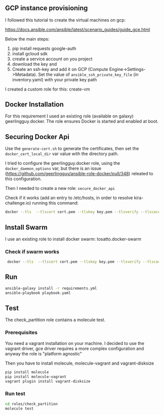 #


## GCP instance provisioning

I followed this tutorial to create the virtual machines on gcp:

https://docs.ansible.com/ansible/latest/scenario_guides/guide_gce.html

Below the main steps:

1. pip install requests google-auth
2. install gcloud sdk
3. create a service account on you project
4. download the key and
5. Create an ssh-key and add it on GCP (Compute Engine->Settings->Metadata). Set the value of `ansible_ssh_private_key_file` (in inventory.yaml) with your private key path

I created a custom role for this: create-vm

## Docker Installation

For this requirement I used an existing role (available on galaxy) geerlingguy.docker. The role ensures Docker is started and enabled at boot. 

## Securing Docker Api

Use the `generate-cert.sh` to generate the certificates, then set the `docker_cert_local_dir` var value with the directory path.

I tried to configure the geerlingguy.docker role, using the `docker_daemon_options` var, but there is an issue (https://github.com/geerlingguy/ansible-role-docker/pull/348) releated to this configuration.

Then I needed to create a new role: `secure_docker_api` 

Check if it works (add an entry to /etc/hosts, in order to resolve kira-challenge.io) running this command:

```bash
docker --tls  --tlscert cert.pem --tlskey key.pem --tlsverify --tlscacert ca.pem  --host=tcp://kira-challenge.io:2376 info 

```

## Install Swarm

I use an existing role to install docker swarm: tosatto.docker-swarm


### Check if swarm works 
```bash
 docker --tls  --tlscert cert.pem --tlskey key.pem --tlsverify --tlscacert ca.pem  --host=tcp://kira-challenge.io:2376 service create --replicas 3 -p 80:80 --name nginx nginx
```
## Run 

```bash
ansible-galaxy install -r requirements.yml
ansible-playbook playbook.yaml
```

## Test

The check_partition role contains a molecule test. 

### Prerequisites

You need a vagrant installation on your machine. I decided to use the vagrant driver, gce driver requires a more complex configuration and anyway the role is "platform agnostic"

Then you have to install molecule, molecule-vagrant and vagrant-disksize

```bash
pip install molecule
pip install molecule-vagrant
vagrant plugin install vagrant-disksize
```

### Run test

```bash
cd roles/check_partition
molecule test
```


